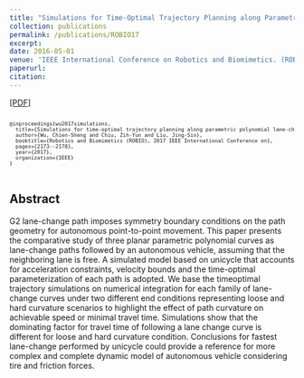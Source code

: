 ```yaml
---
title: "Simulations for Time-Optimal Trajectory Planning along Parametric Polynomial Lane-Change Curves for a Unicycle"
collection: publications
permalink: /publications/ROBIO17
excerpt: 
date: 2016-05-01
venue: 'IEEE International Conference on Robotics and Biomimetics. (ROBIO)'
paperurl: 
citation: 
---
```

[[PDF]](https://ieeexplore.ieee.org/document/8324741/)

<pre>
<font size="1">
@inproceedings{wu2017simulations,
  title={Simulations for time-optimal trajectory planning along parametric polynomial lane-change curves for a unicycle},
  author={Wu, Chien-Sheng and Chiu, Zih-Yun and Liu, Jing-Sin},
  booktitle={Robotics and Biomimetics (ROBIO), 2017 IEEE International Conference on},
  pages={2173--2178},
  year={2017},
  organization={IEEE}
}
</font>
</pre>

## Abstract
G2 lane-change path imposes symmetry boundary conditions on the path geometry for autonomous point-to-point movement. This paper presents the comparative study of three planar parametric polynomial curves as lane-change paths followed by an autonomous vehicle, assuming that the neighboring lane is free. A simulated model based on unicycle that accounts for acceleration constraints, velocity bounds and the time-optimal parameterization of each path is adopted. We base the timeoptimal trajectory simulations on numerical integration for each family of lane-change curves under two different end conditions representing loose and hard curvature scenarios to highlight the effect of path curvature on achievable speed or minimal travel time. Simulations show that the dominating factor for travel time of following a lane change curve is different for loose and hard curvature condition. Conclusions for fastest lane-change performed by unicycle could provide a reference for more complex and complete dynamic model of autonomous vehicle considering tire and friction forces. 
